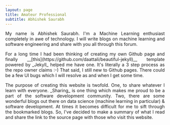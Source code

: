 ```yaml
---
layout: page
title: Amateur Professional
subtitle: Abhishek Saurabh
---
```

<p align="justify">
My name is Abhishek Saurabh. I'm a Machine Learning enthusiast completely in awe of technology. I will write blogs on machine learning and software engineering and share with you all through this forum.    
</p>

<p align="justify">
For a long time I had been thinking of creating my own Github page and finally __[this](https://github.com/daattali/beautiful-jekyll)__ template powered by _Jekyll_ helped me have one. It's literally a 3 step process as the repo owner claims :-) That said, I still new to Github pages. There could be a few UI bugs which I will resolve as and when I get some time. 
</p>

<p align="justify">
The purpose of creating this website is twofold. One, to share whatever I learn with everyone. _Sharing_ is one thing which makes me proud to be a part of the software development community. Two, there are some wonderful blogs out there on data science (machine learning in particular) & software development. At times it becomes difficult for me to sift through the bookmarked blogs. So, I've decided to make a summary of what I read and share the link to the source page with those who visit this website.   
</p>
